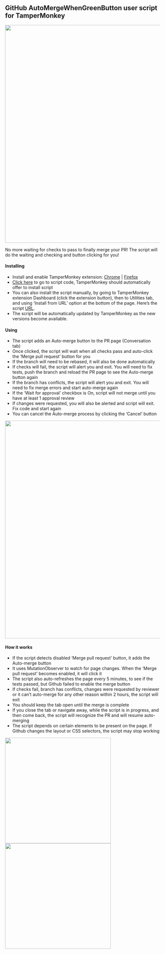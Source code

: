 ## GitHub AutoMergeWhenGreenButton user script for TamperMonkey

<img src="https://tva1.sinaimg.cn/large/006tNbRwgy1ga6q5zi7tzj313g09i3zc.jpg" width="710" />

No more waiting for checks to pass to finally merge your PR! The script will do the waiting and checking and button clicking for you!

#### Installing

- Install and enable TamperMonkey extension: [Chrome](https://chrome.google.com/webstore/detail/tampermonkey/dhdgffkkebhmkfjojejmpbldmpobfkfo?hl=en) | [Firefox](https://addons.mozilla.org/en-US/firefox/addon/tampermonkey/)
- [Click here](https://github.com/galloween/github-automerge-when-green/raw/master/github-automerge-when-green.user.js)  to go to script code, TamperMonkey should automatically offer to install script 
- You can also install the script manually, by going to TamperMonkey extension Dashboard (click the extension button), then to Utilities tab, and using ‘Install from URL’ option at the bottom of the page. Here’s the script [URL](https://github.com/galloween/github-automerge-when-green/raw/master/github-automerge-when-green.user.js).
- The script will be automatically updated by TamperMonkey as the new versions become available.

#### Using

- The script adds an Auto-merge button to the PR page (Conversation tab) 
- Once clicked, the script will wait when all checks pass and auto-click the ‘Merge pull request’ button for you
- If the branch will need to be rebased, it will also be done automatically
- If checks will fail, the script will alert you and exit. You will need to fix tests, push the branch and reload the PR page to see the Auto-merge button again
- If the branch has conflicts, the script will alert you and exit. You will need to fix merge errors and start auto-merge again
- If the ‘Wait for approval’ checkbox is On, script will not merge until you have at least 1 approval review
- If changes were requested, you will also be alerted and script will exit. Fix code and start again
- You can cancel the Auto-merge process by clicking the ‘Cancel’ button

<img src="https://tva1.sinaimg.cn/large/006tNbRwgy1ga6q5z0bx1j313g09iq3t.jpg" width="710" />

#### How it works

- If the script detects disabled ‘Merge pull request’ button, it adds the Auto-merge button
- It uses MutationObserver to watch for page changes. When the  ‘Merge pull request’ becomes enabled, it will click it
- The script also auto-refreshes the page every 5 minutes, to see if the tests passed, but Github failed to enable the merge button
- If checks fail, branch has conflicts, changes were requested by reviewer or it can’t auto-merge for any other reason within 2 hours, the script will exit
- You should keep the tab open until the merge is complete
- If you close the tab or navigate away, while the script is in progress, and then come back, the script will recognize the PR and will resume auto-merging
- The script depends on certain elements to be present on the page. If Github changes the layout or CSS selectors, the script may stop working

<img width="344" src="https://tva1.sinaimg.cn/large/006tNbRwgy1ga5tq0h59bj30j403idfr.jpg"  />  <img src="https://tva1.sinaimg.cn/large/006tNbRwgy1ga5zztauysj30j403ia9z.jpg" width="344" />
